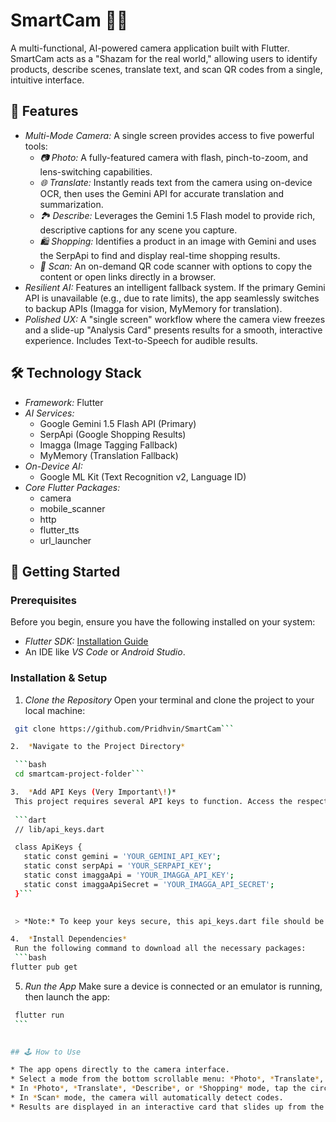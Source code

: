 # SmartCam 📸✨

A multi-functional, AI-powered camera application built with Flutter. SmartCam acts as a "Shazam for the real world," allowing users to identify products, describe scenes, translate text, and scan QR codes from a single, intuitive interface.

## 🌟 Features

  * *Multi-Mode Camera:* A single screen provides access to five powerful tools:
      * *📷 Photo:* A fully-featured camera with flash, pinch-to-zoom, and lens-switching capabilities.
      * *🌐 Translate:* Instantly reads text from the camera using on-device OCR, then uses the Gemini API for accurate translation and summarization.
      * *🏞 Describe:* Leverages the Gemini 1.5 Flash model to provide rich, descriptive captions for any scene you capture.
      * *🛍 Shopping:* Identifies a product in an image with Gemini and uses the SerpApi to find and display real-time shopping results.
      * *🔗 Scan:* An on-demand QR code scanner with options to copy the content or open links directly in a browser.
  * *Resilient AI:* Features an intelligent fallback system. If the primary Gemini API is unavailable (e.g., due to rate limits), the app seamlessly switches to backup APIs (Imagga for vision, MyMemory for translation).
  * *Polished UX:* A "single screen" workflow where the camera view freezes and a slide-up "Analysis Card" presents results for a smooth, interactive experience. Includes Text-to-Speech for audible results.

## 🛠 Technology Stack

  * *Framework:* Flutter
  * *AI Services:*
      * Google Gemini 1.5 Flash API (Primary)
      * SerpApi (Google Shopping Results)
      * Imagga (Image Tagging Fallback)
      * MyMemory (Translation Fallback)
  * *On-Device AI:*
      * Google ML Kit (Text Recognition v2, Language ID)
  * *Core Flutter Packages:*
      * camera
      * mobile_scanner
      * http
      * flutter_tts
      * url_launcher

## 🚀 Getting Started

### Prerequisites

Before you begin, ensure you have the following installed on your system:

  * *Flutter SDK:* [Installation Guide](https://flutter.dev/docs/get-started/install)
  * An IDE like *VS Code* or *Android Studio*.

### Installation & Setup

1.  *Clone the Repository*
    Open your terminal and clone the project to your local machine:

   ```bash
    git clone https://github.com/Pridhvin/SmartCam```

2.  *Navigate to the Project Directory*

    ```bash
    cd smartcam-project-folder```

3.  *Add API Keys (Very Important\!)*
    This project requires several API keys to function. Access the respective apis and paste it in the api_keys.dart file in the lib folder
    
    ```dart
    // lib/api_keys.dart

    class ApiKeys {
      static const gemini = 'YOUR_GEMINI_API_KEY';
      static const serpApi = 'YOUR_SERPAPI_KEY';
      static const imaggaApi = 'YOUR_IMAGGA_API_KEY';
      static const imaggaApiSecret = 'YOUR_IMAGGA_API_SECRET';
    }```
    

    > *Note:* To keep your keys secure, this api_keys.dart file should be added to your .gitignore file and never be committed to your repository.

4.  *Install Dependencies*
    Run the following command to download all the necessary packages:
    ```bash
flutter pub get
```
    

5.  *Run the App*
    Make sure a device is connected or an emulator is running, then launch the app:

   ```bash
    flutter run
    ```
    

## 🕹 How to Use

  * The app opens directly to the camera interface.
  * Select a mode from the bottom scrollable menu: *Photo*, *Translate*, *Describe*, *Shopping*, or *Scan*.
  * In *Photo*, *Translate*, *Describe*, or *Shopping* mode, tap the circular shutter button to capture an image and trigger the analysis.
  * In *Scan* mode, the camera will automatically detect codes.
  * Results are displayed in an interactive card that slides up from the bottom.
